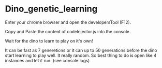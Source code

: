 # Dino_genetic_learning

Enter your chrome browser and open the developersTool (F12).

Copy and Paste the content of codeInjector.js into the console.

Wait for the dino to learn to play on it's own!

It can be fast as 7 generetions or it can up to 50 generations before the dino start learning to play well.
It really random. So best thing to do is open like 4 instances and let it run.
(see console logs)